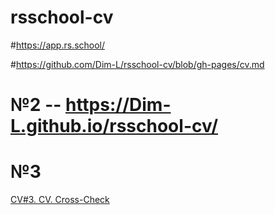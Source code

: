 # rsschool-cv
#https://app.rs.school/

#https://github.com/Dim-L/rsschool-cv/blob/gh-pages/cv.md

# №2 -- https://Dim-L.github.io/rsschool-cv/

# №3
[CV#3. CV. Cross-Check](https://Dim-L.github.io/rsschool-cv/CVCrossCheck/)
